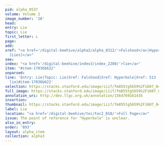 ```yaml
---
pid: alpha_0537
volume: Volume 2
image_number: '28'
head: 
entry: Lie
topic: Lie
first_letter: L
page: 
add: 
xref: "<a href='/digital-beehive/alpha2/alpha_0312/'>Falshood</a>|Hyperbole|<a href='/digital-beehive/num3/num_0645'>513
  [Lies]</a>"
see: 
index: "<a href='/digital-beehive/index3/index_2280/'>lie</a>"
item: "#item-17036b622"
unparsed: 
line: 'Entry: Lie|Topic: Lie|Xref: Falshood|Xref: Hyperbole|Xref: 513 [Lies]|Index:
  lie|#item-17036b622'
selection: https://stacks.stanford.edu/image/iiif/fm855tg5659%2F1607_0495/759,977,3014,703/full/0/default.jpg
full_image: https://stacks.stanford.edu/image/iiif/fm855tg5659%2F1607_0495/full/full/0/default.jpg
annotation_uri: http://dev.llgc.org.uk/annotation/1564769161435
insertion: 
thumbnail: https://stacks.stanford.edu/image/iiif/fm855tg5659%2F1607_0495/759,977,600,180/250,/0/default.jpg
label: Lie
location: "<a href='/digital-beehive/toc/toc2_018/'>Full Page</a>"
issue: The point of reference for "Hyperbole" is unclear.
also_in_entry: 
order: '093'
layout: alpha_item
collection: alpha3
---
```

